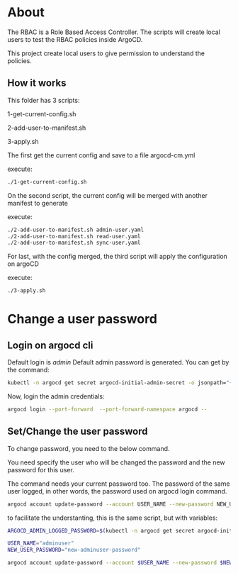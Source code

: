 # About

The RBAC is a Role Based Access Controller. The scripts will create local users to test the RBAC policies inside ArgoCD.

This project create local users to give permission to understand the policies.

## How it works

This folder has 3 scripts:

1-get-current-config.sh

2-add-user-to-manifest.sh

3-apply.sh

The first get the current config and save to a file argocd-cm.yml

execute:
```bash
./1-get-current-config.sh
```

On the second script, the current config will be merged with another manifest to generate

execute:
```bash
./2-add-user-to-manifest.sh admin-user.yaml
./2-add-user-to-manifest.sh read-user.yaml
./2-add-user-to-manifest.sh sync-user.yaml
```

For last, with the config merged, the third script will apply the configuration on argoCD

execute:
```bash
./3-apply.sh
```

# Change a user password

## Login on argocd cli


Default login is *admin*
Default admin password is generated. You can get by the command:
```bash
kubectl -n argocd get secret argocd-initial-admin-secret -o jsonpath="{.data.password}" | base64 -d; echo
```

Now, login the admin credentials:

```bash
argocd login --port-forward  --port-forward-namespace argocd --
```

## Set/Change the user password

To change password, you need to the below command.

You need specify the user who will be changed the password and the new password for this user.

The command needs your current password too. The password of the same user logged, in other words, the password used on argocd login command.

```bash
argocd account update-password --account USER_NAME --new-password NEW_USER_PASSWORD --current-password ARGOCD_ADMIN_LOGGED_PASSWORD --port-forward --port-forward-namespace argocd
```

to facilitate the understanting, this is the same script, but with variables:

```bash
ARGOCD_ADMIN_LOGGED_PASSWORD=$(kubectl -n argocd get secret argocd-initial-admin-secret -o jsonpath="{.data.password}" | base64 -d; echo)

USER_NAME="adminuser"
NEW_USER_PASSWORD="new-adminuser-password"

argocd account update-password --account $USER_NAME --new-password $NEW_USER_PASSWORD --current-password $ARGOCD_ADMIN_LOGGED_PASSWORD --port-forward --port-forward-namespace argocd
```
